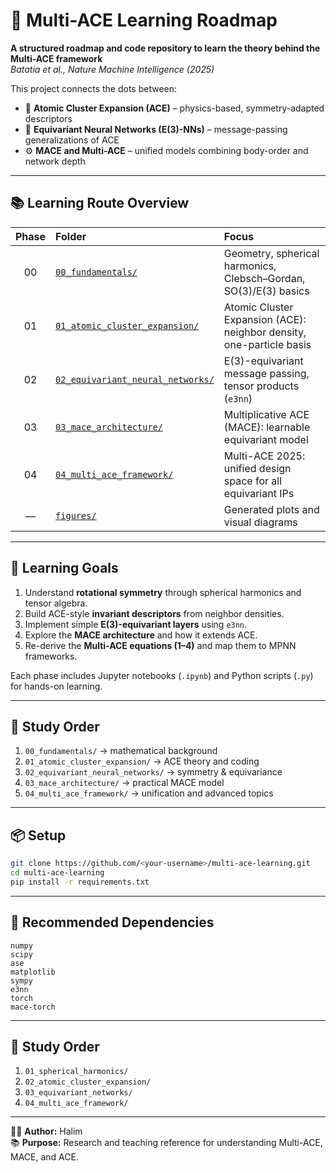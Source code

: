 # 🧠 Multi-ACE Learning Roadmap

**A structured roadmap and code repository to learn the theory behind the Multi-ACE framework**  
*Batatia et al., Nature Machine Intelligence (2025)*

This project connects the dots between:

- 🧩 **Atomic Cluster Expansion (ACE)** – physics-based, symmetry-adapted descriptors  
- 🧠 **Equivariant Neural Networks (E(3)-NNs)** – message-passing generalizations of ACE  
- ⚙️ **MACE and Multi-ACE** – unified models combining body-order and network depth  

---

## 📚 Learning Route Overview

| Phase | Folder | Focus |
|:--:|:--|:--|
| 00 | [`00_fundamentals/`](./00_fundamentals) | Geometry, spherical harmonics, Clebsch–Gordan, SO(3)/E(3) basics |
| 01 | [`01_atomic_cluster_expansion/`](./01_atomic_cluster_expansion) | Atomic Cluster Expansion (ACE): neighbor density, one-particle basis |
| 02 | [`02_equivariant_neural_networks/`](./02_equivariant_neural_networks) | E(3)-equivariant message passing, tensor products (`e3nn`) |
| 03 | [`03_mace_architecture/`](./03_mace_architecture) | Multiplicative ACE (MACE): learnable equivariant model |
| 04 | [`04_multi_ace_framework/`](./04_multi_ace_framework) | Multi-ACE 2025: unified design space for all equivariant IPs |
| — | [`figures/`](./figures) | Generated plots and visual diagrams |

---

## 🧩 Learning Goals

1. Understand **rotational symmetry** through spherical harmonics and tensor algebra.  
2. Build ACE-style **invariant descriptors** from neighbor densities.  
3. Implement simple **E(3)-equivariant layers** using `e3nn`.  
4. Explore the **MACE architecture** and how it extends ACE.  
5. Re-derive the **Multi-ACE equations (1–4)** and map them to MPNN frameworks.  

Each phase includes Jupyter notebooks (`.ipynb`) and Python scripts (`.py`) for hands-on learning.

---

## 🧭 Study Order

1. `00_fundamentals/` → mathematical background  
2. `01_atomic_cluster_expansion/` → ACE theory and coding  
3. `02_equivariant_neural_networks/` → symmetry & equivariance  
4. `03_mace_architecture/` → practical MACE model  
5. `04_multi_ace_framework/` → unification and advanced topics  
---

## 📦 Setup

```bash
git clone https://github.com/<your-username>/multi-ace-learning.git
cd multi-ace-learning
pip install -r requirements.txt
```

---

## 🧩 Recommended Dependencies

```
numpy
scipy
ase
matplotlib
sympy
e3nn
torch
mace-torch
```

---

## 📖 Study Order

1. `01_spherical_harmonics/`
2. `02_atomic_cluster_expansion/`
3. `03_equivariant_networks/`
4. `04_multi_ace_framework/`

---

🧑‍🔬 **Author:** Halim  
📚 **Purpose:** Research and teaching reference for understanding Multi-ACE, MACE, and ACE.
